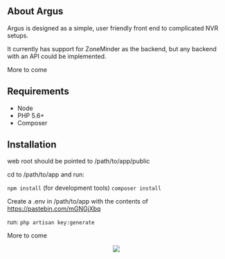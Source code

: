 ## About Argus

Argus is designed as a simple, user friendly front end to complicated NVR setups.

It currently has support for ZoneMinder as the backend, but any backend with an API could be implemented.

More to come


## Requirements
* Node
* PHP 5.6+
* Composer

## Installation

web root should be pointed to /path/to/app/public

cd to /path/to/app and run:

`npm install` (for development tools)
`composer install`

Create a .env in /path/to/app with the contents of https://pastebin.com/mGNGjXbq

run:
`php artisan key:generate`

More to come 

<p align="center"><img src="http://i.imgur.com/I06gwJU.png"></p>
